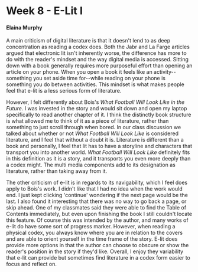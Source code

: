 # Week 8 - E-Lit I

#### Elaina Murphy


A main criticism of digital literature is that it doesn't lend to as deep concentration as reading a codex does. Both the Jabr and La Farge articles argued that electronic lit isn't inherently worse, the difference has more to do with the reader's mindset and the way digital media is accessed. Sitting down with a book generally requires more purposeful effort than opening an article on your phone. When you open a book it feels like an activity--something you set aside time for--while reading on your phone is something you do between activities. This mindset is what makes people feel that e-lit is a less serious form of literature.

However, I felt differently about Bois's *What Football Will Look Like in the Future*. I was invested in the story and would sit down and open my laptop specifically to read another chapter of it. I think the distinctly book structure is what allowed me to think of it as a piece of literature, rather than something to just scroll through when bored. In our class discussion we talked about whether or not *What Football Will Look Like* is considered literature, and I feel that without a doubt it is. Literature is different than a book and personally, I feel that lit has to have a storyline and characters that transport you into another world. *What Football Will Look Like* definitely fits in this definition as it is a story, and it transports you even more deeply than a codex might. The multi media components add to its designation as literature, rather than taking away from it. 

The other criticism of e-lit is in regards to its navigability, which I feel does apply to Bois's work. I didn't like that I had no idea when the work would end. I just kept clicking 'continue' wondering if the next page would be the last. I also found it interesting that there was no way to go back a page, or skip ahead. One of my classmates said they were able to find the Table of Contents immediately, but even upon finishing the book I still couldn't locate this feature. Of course this was intended by the author, and many works of e-lit do have some sort of progress marker. However, when reading a physical codex, you always know where you are in relation to the covers and are able to orient yourself in the time frame of the story. E-lit does provide more options in that the author can choose to obscure or show the reader's position in the story if they'd like. Overall, I enjoy they variability that e-lit can provide but sometimes find literature in a codex form easier to focus and reflect on. 

